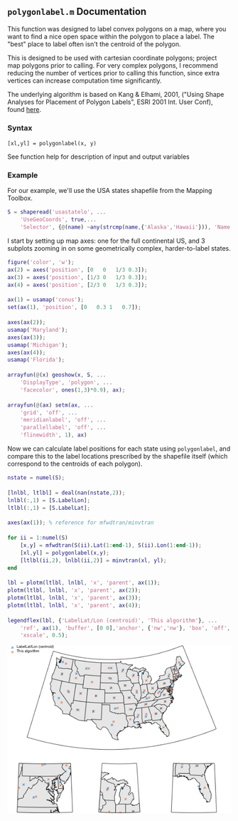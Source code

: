 ## `polygonlabel.m` Documentation

This function was designed to label convex polygons on a map, where you
want to find a nice open space within the polygon to place a label.  The
"best" place to label often isn't the centroid of the polygon.

This is designed to be used with cartesian coordinate polygons; project
map polygons prior to calling.  For very complex polygons, I recommend
reducing the number of vertices prior to calling this function, since
extra vertices can increase computation time significantly.

The underlying algorithm is based on Kang & Elhami, 2001, ("Using
Shape Analyses for Placement of Polygon Labels", ESRI 2001 Int. User
Conf), found [here](http://proceedings.esri.com/library/userconf/proc01/professional/papers/pap388/p388.htm).

### Syntax

```
[xl,yl] = polygonlabel(x, y)
```

See function help for description of input and output variables

### Example

For our example, we'll use the USA states shapefile from the Mapping Toolbox.

```matlab
S = shaperead('usastatelo', ...
    'UseGeoCoords', true,...
    'Selector', {@(name) ~any(strcmp(name,{'Alaska','Hawaii'})), 'Name'});
```

I start by setting up map axes: one for the full continental US, and 3 
subplots zooming in on some geometrically complex, harder-to-label states.

```matlab
figure('color', 'w');
ax(2) = axes('position', [0   0   1/3 0.3]);
ax(3) = axes('position', [1/3 0   1/3 0.3]);
ax(4) = axes('position', [2/3 0   1/3 0.3]);

ax(1) = usamap('conus');
set(ax(1), 'position', [0   0.3 1   0.7]);

axes(ax(2));
usamap('Maryland');
axes(ax(3));
usamap('Michigan');
axes(ax(4));
usamap('Florida');

arrayfun(@(x) geoshow(x, S, ...
    'DisplayType', 'polygon', ...
    'facecolor', ones(1,3)*0.9), ax);

arrayfun(@(ax) setm(ax, ...
    'grid', 'off', ...
    'meridianlabel', 'off', ...
    'parallellabel', 'off', ...
    'flinewidth', 1), ax)
```

Now we can calculate label positions for each state using `polygonlabel`, 
and compare this to the label locations prescribed by the shapefile itself
(which correspond to the centroids of each polygon).

```matlab
nstate = numel(S);

[lnlbl, ltlbl] = deal(nan(nstate,2));
lnlbl(:,1) = [S.LabelLon];
ltlbl(:,1) = [S.LabelLat];

axes(ax(1)); % reference for mfwdtran/minvtran

for ii = 1:numel(S)
    [x,y] = mfwdtran(S(ii).Lat(1:end-1), S(ii).Lon(1:end-1));
    [xl,yl] = polygonlabel(x,y);
    [ltlbl(ii,2), lnlbl(ii,2)] = minvtran(xl, yl);
end

lbl = plotm(ltlbl, lnlbl, 'x', 'parent', ax(1));
plotm(ltlbl, lnlbl, 'x', 'parent', ax(2));
plotm(ltlbl, lnlbl, 'x', 'parent', ax(3));
plotm(ltlbl, lnlbl, 'x', 'parent', ax(4));

legendflex(lbl, {'LabelLat/Lon (centroid)', 'This algorithm'}, ...
    'ref', ax(1), 'buffer', [0 0],'anchor', {'nw','nw'}, 'box', 'off', ...
    'xscale', 0.5);	
```

![polygonlabel1](polygonlabel_readme_02.png)
